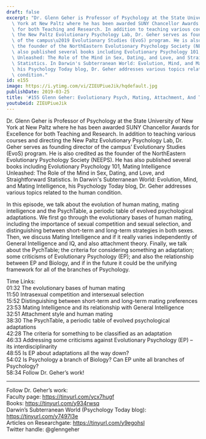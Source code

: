 ```yaml
---
draft: false
excerpt: "Dr. Glenn Geher is Professor of Psychology at the State University of New\
  \ York at New Paltz where he has been awarded SUNY Chancellor Awards for Excellence\
  \ for both Teaching and Research. In addition to teaching various courses and directing\
  \ the New Paltz Evolutionary Psychology Lab, Dr. Geher serves as founding director\
  \ of the campus\u2019 Evolutionary Studies (EvoS) program. He is also credited as\
  \ the founder of the NorthEastern Evolutionary Psychology Society (NEEPS). He has\
  \ also published several books including Evolutionary Psychology 101, Mating Intelligence\
  \ Unleashed: The Role of the Mind in Sex, Dating, and Love, and Straightforward\
  \ Statistics. In Darwin's Subterranean World: Evolution, Mind, and Mating Intelligence,\
  \ his Psychology Today blog, Dr. Geher addresses various topics related to the human\
  \ condition."
id: e155
image: https://i.ytimg.com/vi/ZIEUPiueJik/hqdefault.jpg
publishDate: 2019-03-25
title: '#155 Glenn Geher: Evolutionary Psych, Mating, Attachment, And The PsychTable'
youtubeid: ZIEUPiueJik
---
```

Dr. Glenn Geher is Professor of Psychology at the State University of New York at New Paltz where he has been awarded SUNY Chancellor Awards for Excellence for both Teaching and Research. In addition to teaching various courses and directing the New Paltz Evolutionary Psychology Lab, Dr. Geher serves as founding director of the campus’ Evolutionary Studies (EvoS) program. He is also credited as the founder of the NorthEastern Evolutionary Psychology Society (NEEPS). He has also published several books including Evolutionary Psychology 101, Mating Intelligence Unleashed: The Role of the Mind in Sex, Dating, and Love, and Straightforward Statistics. In Darwin's Subterranean World: Evolution, Mind, and Mating Intelligence, his Psychology Today blog, Dr. Geher addresses various topics related to the human condition.

In this episode, we talk about the evolution of human mating, mating intelligence and the PsychTable, a periodic table of evolved psychological adaptations. We first go through the evolutionary bases of human mating, including the importance of sexual competition and sexual selection, and distinguishing between short-term and long-term strategies in both sexes. Then, we discuss Mating Intelligence and if it really varies independently of General Intelligence and IQ, and also attachment theory. Finally, we talk about the PychTable; the criteria for considering something an adaptation; some criticisms of Evolutionary Psychology (EP); and also the relationship between EP and Biology, and if in the future it could be the unifying framework for all of the branches of Psychology.

Time Links:  
01:32  The evolutionary bases of human mating  
11:50  Intrasexual competition and intersexual selection                           
15:52  Distinguishing between short-term and long-term mating preferences      
23:53  Mating Intelligence and its relationship with General Intelligence                 
32:51  Attachment style and human mating              
38:30  The PsychTable, a periodic table of evolved psychological adaptations                   
42:28  The criteria for something to be classified as an adaptation           
46:33  Addressing some criticisms against Evolutionary Psychology (EP) – its interdisciplinarity   
48:55  Is EP about adaptations all the way down?  
54:02  Is Psychology a branch of Biology? Can EP unite all branches of Psychology?     
58:34  Follow Dr. Geher’s work!      

---

Follow Dr. Geher’s work:  
Faculty page: https://tinyurl.com/ycx7hugf  
Books: https://tinyurl.com/y934rwsq  
Darwin’s Subterranean World (Psychology Today blog): https://tinyurl.com/y7497l3e  
Articles on Researchgate: https://tinyurl.com/y9egohsl  
Twitter handle: @glenngeher
